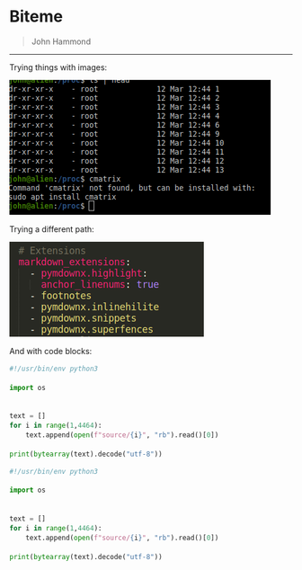 # Biteme

> John Hammond


------------

Trying things with images:

![](Pasted%20image%2020220313221939.png)

Trying a different path:

![](../../images/Pasted%20image%2020220313222535.png)


And with code blocks:

```python
#!/usr/bin/env python3

import os


text = []
for i in range(1,4464):
	text.append(open(f"source/{i}", "rb").read()[0])

print(bytearray(text).decode("utf-8"))
```


```py
#!/usr/bin/env python3

import os


text = []
for i in range(1,4464):
	text.append(open(f"source/{i}", "rb").read()[0])

print(bytearray(text).decode("utf-8"))
```

	